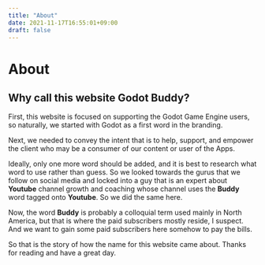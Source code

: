 ```yaml
---
title: "About"
date: 2021-11-17T16:55:01+09:00
draft: false
---
```


# About

## Why call this website Godot Buddy?

First, this website is focused on supporting the Godot Game Engine users, so naturally, we started with Godot as a first word in the branding.

Next, we needed to convey the intent that is to help, support, and empower the client who may be a consumer of our content or user of the Apps.

Ideally, only one more word should be added, and it is best to research what word to use rather than guess. So we looked towards the gurus that we follow on social media and locked into a guy that is an expert about **Youtube** channel growth and coaching whose channel uses the **Buddy** word tagged onto **Youtube**. So we did the same here.

Now, the word **Buddy** is probably a colloquial term used mainly in North America, but that is where the paid subscribers mostly reside, I suspect. And we want to gain some paid subscribers here somehow to pay the bills.

So that is the story of how the name for this website came about. Thanks for reading and have a great day.
